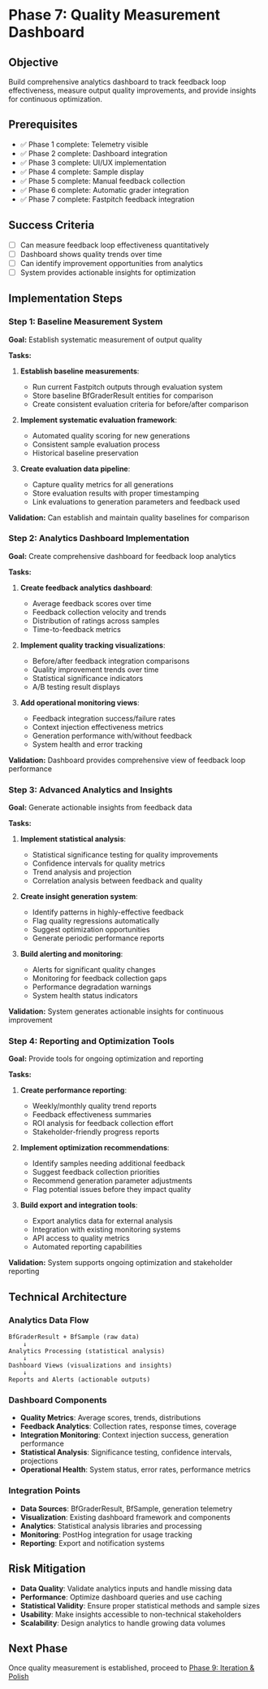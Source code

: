 # Phase 7: Quality Measurement Dashboard

## Objective

Build comprehensive analytics dashboard to track feedback loop effectiveness,
measure output quality improvements, and provide insights for continuous
optimization.

## Prerequisites

- ✅ Phase 1 complete: Telemetry visible
- ✅ Phase 2 complete: Dashboard integration
- ✅ Phase 3 complete: UI/UX implementation
- ✅ Phase 4 complete: Sample display
- ✅ Phase 5 complete: Manual feedback collection
- ✅ Phase 6 complete: Automatic grader integration
- ✅ Phase 7 complete: Fastpitch feedback integration

## Success Criteria

- [ ] Can measure feedback loop effectiveness quantitatively
- [ ] Dashboard shows quality trends over time
- [ ] Can identify improvement opportunities from analytics
- [ ] System provides actionable insights for optimization

## Implementation Steps

### Step 1: Baseline Measurement System

**Goal:** Establish systematic measurement of output quality

**Tasks:**

1. **Establish baseline measurements**:
   - Run current Fastpitch outputs through evaluation system
   - Store baseline BfGraderResult entities for comparison
   - Create consistent evaluation criteria for before/after comparison

2. **Implement systematic evaluation framework**:
   - Automated quality scoring for new generations
   - Consistent sample evaluation process
   - Historical baseline preservation

3. **Create evaluation data pipeline**:
   - Capture quality metrics for all generations
   - Store evaluation results with proper timestamping
   - Link evaluations to generation parameters and feedback used

**Validation:** Can establish and maintain quality baselines for comparison

### Step 2: Analytics Dashboard Implementation

**Goal:** Create comprehensive dashboard for feedback loop analytics

**Tasks:**

1. **Create feedback analytics dashboard**:
   - Average feedback scores over time
   - Feedback collection velocity and trends
   - Distribution of ratings across samples
   - Time-to-feedback metrics

2. **Implement quality tracking visualizations**:
   - Before/after feedback integration comparisons
   - Quality improvement trends over time
   - Statistical significance indicators
   - A/B testing result displays

3. **Add operational monitoring views**:
   - Feedback integration success/failure rates
   - Context injection effectiveness metrics
   - Generation performance with/without feedback
   - System health and error tracking

**Validation:** Dashboard provides comprehensive view of feedback loop
performance

### Step 3: Advanced Analytics and Insights

**Goal:** Generate actionable insights from feedback data

**Tasks:**

1. **Implement statistical analysis**:
   - Statistical significance testing for quality improvements
   - Confidence intervals for quality metrics
   - Trend analysis and projection
   - Correlation analysis between feedback and quality

2. **Create insight generation system**:
   - Identify patterns in highly-effective feedback
   - Flag quality regressions automatically
   - Suggest optimization opportunities
   - Generate periodic performance reports

3. **Build alerting and monitoring**:
   - Alerts for significant quality changes
   - Monitoring for feedback collection gaps
   - Performance degradation warnings
   - System health status indicators

**Validation:** System generates actionable insights for continuous improvement

### Step 4: Reporting and Optimization Tools

**Goal:** Provide tools for ongoing optimization and reporting

**Tasks:**

1. **Create performance reporting**:
   - Weekly/monthly quality trend reports
   - Feedback effectiveness summaries
   - ROI analysis for feedback collection effort
   - Stakeholder-friendly progress reports

2. **Implement optimization recommendations**:
   - Identify samples needing additional feedback
   - Suggest feedback collection priorities
   - Recommend generation parameter adjustments
   - Flag potential issues before they impact quality

3. **Build export and integration tools**:
   - Export analytics data for external analysis
   - Integration with existing monitoring systems
   - API access to quality metrics
   - Automated reporting capabilities

**Validation:** System supports ongoing optimization and stakeholder reporting

## Technical Architecture

### Analytics Data Flow

```
BfGraderResult + BfSample (raw data)
    ↓
Analytics Processing (statistical analysis)
    ↓
Dashboard Views (visualizations and insights)
    ↓
Reports and Alerts (actionable outputs)
```

### Dashboard Components

- **Quality Metrics**: Average scores, trends, distributions
- **Feedback Analytics**: Collection rates, response times, coverage
- **Integration Monitoring**: Context injection success, generation performance
- **Statistical Analysis**: Significance testing, confidence intervals,
  projections
- **Operational Health**: System status, error rates, performance metrics

### Integration Points

- **Data Sources**: BfGraderResult, BfSample, generation telemetry
- **Visualization**: Existing dashboard framework and components
- **Analytics**: Statistical analysis libraries and processing
- **Monitoring**: PostHog integration for usage tracking
- **Reporting**: Export and notification systems

## Risk Mitigation

- **Data Quality**: Validate analytics inputs and handle missing data
- **Performance**: Optimize dashboard queries and use caching
- **Statistical Validity**: Ensure proper statistical methods and sample sizes
- **Usability**: Make insights accessible to non-technical stakeholders
- **Scalability**: Design analytics to handle growing data volumes

## Next Phase

Once quality measurement is established, proceed to
[Phase 9: Iteration & Polish](./phase-9-iteration-polish.md)
